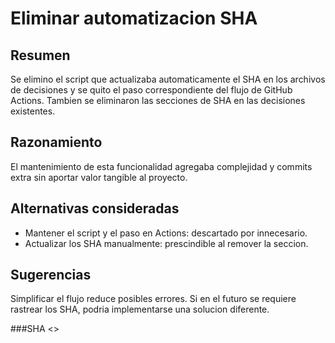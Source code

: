 # Eliminar automatizacion SHA

## Resumen
Se elimino el script que actualizaba automaticamente el SHA en los archivos de decisiones y se quito el paso correspondiente del flujo de GitHub Actions. Tambien se eliminaron las secciones de SHA en las decisiones existentes.

## Razonamiento
El mantenimiento de esta funcionalidad agregaba complejidad y commits extra sin aportar valor tangible al proyecto.

## Alternativas consideradas
- Mantener el script y el paso en Actions: descartado por innecesario.
- Actualizar los SHA manualmente: prescindible al remover la seccion.

## Sugerencias
Simplificar el flujo reduce posibles errores. Si en el futuro se requiere rastrear los SHA, podria implementarse una solucion diferente.

###SHA
<<git SHA>>
